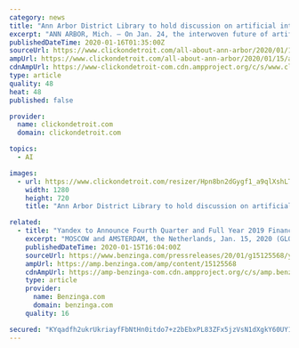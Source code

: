 ```yaml
---
category: news
title: "Ann Arbor District Library to hold discussion on artificial intelligence, finance Jan. 24"
excerpt: "ANN ARBOR, Mich. – On Jan. 24, the interwoven future of artificial intelligence and finance will be discussed at the downtown branch of the Ann Arbor District Library. As the effects of artificial intelligence become more prevalent in financial markets, services and systems, the need to understand current and future impacts continues to grow."
publishedDateTime: 2020-01-16T01:35:00Z
sourceUrl: https://www.clickondetroit.com/all-about-ann-arbor/2020/01/15/ann-arbor-district-library-to-hold-discussion-on-artificial-intelligence-finance-jan-24/
ampUrl: https://www.clickondetroit.com/all-about-ann-arbor/2020/01/15/ann-arbor-district-library-to-hold-discussion-on-artificial-intelligence-finance-jan-24/?outputType=amp
cdnAmpUrl: https://www-clickondetroit-com.cdn.ampproject.org/c/s/www.clickondetroit.com/all-about-ann-arbor/2020/01/15/ann-arbor-district-library-to-hold-discussion-on-artificial-intelligence-finance-jan-24/?outputType=amp
type: article
quality: 48
heat: 48
published: false

provider:
  name: clickondetroit.com
  domain: clickondetroit.com

topics:
  - AI

images:
  - url: https://www.clickondetroit.com/resizer/Hpn8bn2dGygf1_a9qlXshLTLjDA=/1280x720/smart/arc-anglerfish-arc2-prod-gmg.s3.amazonaws.com/public/DF4XYDK2ENEFNEXH33S5DIIKV4.jpg
    width: 1280
    height: 720
    title: "Ann Arbor District Library to hold discussion on artificial intelligence, finance Jan. 24"

related:
  - title: "Yandex to Announce Fourth Quarter and Full Year 2019 Financial Results on February 14th"
    excerpt: "MOSCOW and AMSTERDAM, the Netherlands, Jan. 15, 2020 (GLOBE NEWSWIRE) -- Yandex (NASDAQ and MOEX: YNDX) today announced it will report its financial results for the fourth quarter ... is a technology company that builds intelligent products and services powered by machine learning. Our goal is to help consumers and businesses better navigate ..."
    publishedDateTime: 2020-01-15T16:04:00Z
    sourceUrl: https://www.benzinga.com/pressreleases/20/01/g15125568/yandex-to-announce-fourth-quarter-and-full-year-2019-financial-results-on-february-14th
    ampUrl: https://amp.benzinga.com/amp/content/15125568
    cdnAmpUrl: https://amp-benzinga-com.cdn.ampproject.org/c/s/amp.benzinga.com/amp/content/15125568
    type: article
    provider:
      name: Benzinga.com
      domain: benzinga.com
    quality: 16

secured: "KYqadfh2ukrUkriayfFbNtHn0itdo7+z2bEbxPL83ZFx5jzVsN1dXgkY60UY1spS5fDYYtQYKQMCvC/K0MrmuXn4yVtCfIE0T3XwwbmRGC6tQl/wb87rR8bSiisAMhLnuilzep6M6vMh2lAF+Ysm+5DuDxt9Nka0O0MmcyFd6sZ1cvhw0DvVrlwIXb9yCSfOe0hsfObelTYd8hSzU5drWoRvxrO2ybstftcm08i9yzEha1gvHBhmW6sx/QutOq04mWWR81vaZHJtkE1dT7xoWHm3wY/srOBp5CQGeO7CQSo=;TZjfONIIdMTh+1Hs/llVsQ=="
---
```



